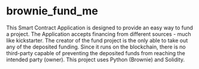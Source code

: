 # brownie_fund_me

This Smart Contract Application is designed to provide an easy way to fund a project.
The Application accepts financing from different sources - much like kickstarter.
The creator of the fund project is the only able to take out any of the deposited funding.
Since it runs on the blockchain, there is no third-party capable of preventing the deposited funds from reaching the intended party (owner).
This project uses Python (Brownie) and Solidity.
